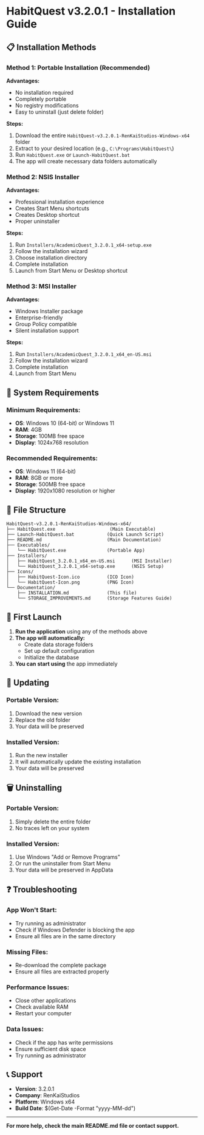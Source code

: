# HabitQuest v3.2.0.1 - Installation Guide

## 📋 **Installation Methods**

### **Method 1: Portable Installation (Recommended)**

**Advantages:**
- No installation required
- Completely portable
- No registry modifications
- Easy to uninstall (just delete folder)

**Steps:**
1. Download the entire `HabitQuest-v3.2.0.1-RenKaiStudios-Windows-x64` folder
2. Extract to your desired location (e.g., `C:\Programs\HabitQuest\`)
3. Run `HabitQuest.exe` or `Launch-HabitQuest.bat`
4. The app will create necessary data folders automatically

### **Method 2: NSIS Installer**

**Advantages:**
- Professional installation experience
- Creates Start Menu shortcuts
- Creates Desktop shortcut
- Proper uninstaller

**Steps:**
1. Run `Installers/AcademicQuest_3.2.0.1_x64-setup.exe`
2. Follow the installation wizard
3. Choose installation directory
4. Complete installation
5. Launch from Start Menu or Desktop shortcut

### **Method 3: MSI Installer**

**Advantages:**
- Windows Installer package
- Enterprise-friendly
- Group Policy compatible
- Silent installation support

**Steps:**
1. Run `Installers/AcademicQuest_3.2.0.1_x64_en-US.msi`
2. Follow the installation wizard
3. Complete installation
4. Launch from Start Menu

## 🔧 **System Requirements**

### **Minimum Requirements:**
- **OS**: Windows 10 (64-bit) or Windows 11
- **RAM**: 4GB
- **Storage**: 100MB free space
- **Display**: 1024x768 resolution

### **Recommended Requirements:**
- **OS**: Windows 11 (64-bit)
- **RAM**: 8GB or more
- **Storage**: 500MB free space
- **Display**: 1920x1080 resolution or higher

## 📁 **File Structure**

```
HabitQuest-v3.2.0.1-RenKaiStudios-Windows-x64/
├── HabitQuest.exe                    (Main Executable)
├── Launch-HabitQuest.bat            (Quick Launch Script)
├── README.md                        (Main Documentation)
├── Executables/
│   └── HabitQuest.exe               (Portable App)
├── Installers/
│   ├── HabitQuest_3.2.0.1_x64_en-US.msi      (MSI Installer)
│   └── HabitQuest_3.2.0.1_x64-setup.exe      (NSIS Setup)
├── Icons/
│   ├── HabitQuest-Icon.ico          (ICO Icon)
│   └── HabitQuest-Icon.png          (PNG Icon)
└── Documentation/
    ├── INSTALLATION.md              (This file)
    └── STORAGE_IMPROVEMENTS.md      (Storage Features Guide)
```

## 🚀 **First Launch**

1. **Run the application** using any of the methods above
2. **The app will automatically:**
   - Create data storage folders
   - Set up default configuration
   - Initialize the database
3. **You can start using** the app immediately

## 🔄 **Updating**

### **Portable Version:**
1. Download the new version
2. Replace the old folder
3. Your data will be preserved

### **Installed Version:**
1. Run the new installer
2. It will automatically update the existing installation
3. Your data will be preserved

## 🗑️ **Uninstalling**

### **Portable Version:**
1. Simply delete the entire folder
2. No traces left on your system

### **Installed Version:**
1. Use Windows "Add or Remove Programs"
2. Or run the uninstaller from Start Menu
3. Your data will be preserved in AppData

## ❓ **Troubleshooting**

### **App Won't Start:**
- Try running as administrator
- Check if Windows Defender is blocking the app
- Ensure all files are in the same directory

### **Missing Files:**
- Re-download the complete package
- Ensure all files are extracted properly

### **Performance Issues:**
- Close other applications
- Check available RAM
- Restart your computer

### **Data Issues:**
- Check if the app has write permissions
- Ensure sufficient disk space
- Try running as administrator

## 📞 **Support**

- **Version**: 3.2.0.1
- **Company**: RenKaiStudios
- **Platform**: Windows x64
- **Build Date**: $(Get-Date -Format "yyyy-MM-dd")

---

**For more help, check the main README.md file or contact support.**

